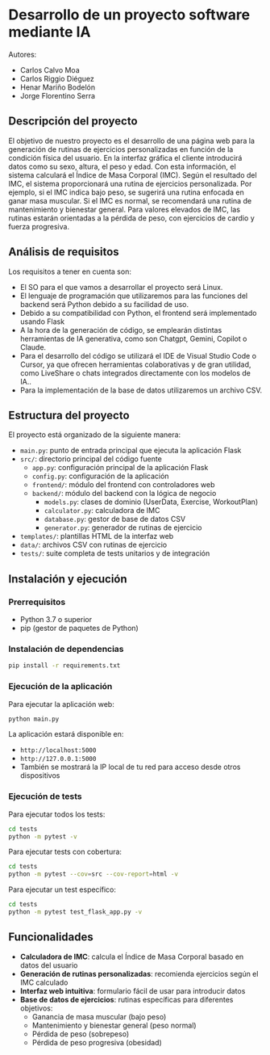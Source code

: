 # Desarrollo de un proyecto software mediante IA
Autores:
- Carlos Calvo Moa
- Carlos Riggio Diéguez
- Henar Mariño Bodelón
- Jorge Florentino Serra
## Descripción del proyecto
El objetivo de nuestro proyecto es el desarrollo de una página web para la generación de rutinas de ejercicios personalizadas en función de la condición física del usuario. 
En la interfaz gráfica el cliente introducirá datos como su sexo, altura, el peso y edad. Con esta información, el sistema calculará el Índice de Masa Corporal (IMC).
Según el resultado del IMC, el sistema proporcionará una rutina de ejercicios personalizada. Por ejemplo, si el IMC indica bajo peso, se sugerirá una rutina enfocada en ganar masa muscular. Si el IMC es normal, se recomendará una rutina de mantenimiento y bienestar general. Para valores elevados de IMC, las rutinas estarán orientadas a la pérdida de peso, con ejercicios de cardio y fuerza progresiva.
## Análisis de requisitos
Los requisitos a tener en cuenta son:
- El SO para el que vamos a desarrollar el proyecto será Linux.
- El lenguaje de programación que utilizaremos para las funciones del backend será Python debido a su facilidad de uso. 
- Debido a su compatibilidad con Python, el frontend será implementado usando Flask
- A la hora de la generación de código, se emplearán distintas herramientas de IA generativa, como son Chatgpt, Gemini, Copilot o Claude.
- Para el desarrollo del código se utilizará el IDE de Visual Studio Code o Cursor, ya que ofrecen herramientas colaborativas y de gran utilidad, como LiveShare o chats integrados directamente con los modelos de IA.. 
- Para la implementación de la base de datos utilizaremos un archivo CSV.
## Estructura del proyecto
El proyecto está organizado de la siguiente manera:
- `main.py`: punto de entrada principal que ejecuta la aplicación Flask
- `src/`: directorio principal del código fuente
  - `app.py`: configuración principal de la aplicación Flask
  - `config.py`: configuración de la aplicación
  - `frontend/`: módulo del frontend con controladores web
  - `backend/`: módulo del backend con la lógica de negocio
    - `models.py`: clases de dominio (UserData, Exercise, WorkoutPlan)
    - `calculator.py`: calculadora de IMC
    - `database.py`: gestor de base de datos CSV
    - `generator.py`: generador de rutinas de ejercicio
- `templates/`: plantillas HTML de la interfaz web
- `data/`: archivos CSV con rutinas de ejercicio
- `tests/`: suite completa de tests unitarios y de integración

## Instalación y ejecución

### Prerrequisitos
- Python 3.7 o superior
- pip (gestor de paquetes de Python)

### Instalación de dependencias
```bash
pip install -r requirements.txt
```

### Ejecución de la aplicación
Para ejecutar la aplicación web:
```bash
python main.py
```

La aplicación estará disponible en:
- `http://localhost:5000`
- `http://127.0.0.1:5000`
- También se mostrará la IP local de tu red para acceso desde otros dispositivos

### Ejecución de tests
Para ejecutar todos los tests:
```bash
cd tests
python -m pytest -v
```

Para ejecutar tests con cobertura:
```bash
cd tests
python -m pytest --cov=src --cov-report=html -v
```

Para ejecutar un test específico:
```bash
cd tests
python -m pytest test_flask_app.py -v
```

## Funcionalidades
- **Calculadora de IMC**: calcula el Índice de Masa Corporal basado en datos del usuario
- **Generación de rutinas personalizadas**: recomienda ejercicios según el IMC calculado
- **Interfaz web intuitiva**: formulario fácil de usar para introducir datos
- **Base de datos de ejercicios**: rutinas específicas para diferentes objetivos:
  - Ganancia de masa muscular (bajo peso)
  - Mantenimiento y bienestar general (peso normal)
  - Pérdida de peso (sobrepeso)
  - Pérdida de peso progresiva (obesidad)
